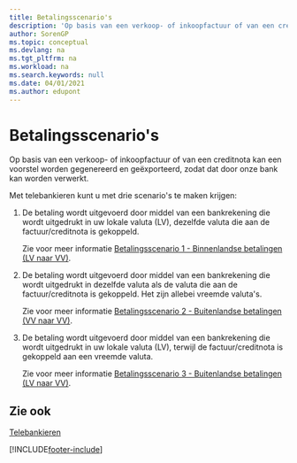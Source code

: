 ```yaml
---
title: Betalingsscenario's
description: 'Op basis van een verkoop- of inkoopfactuur of van een creditnota kan een voorstel worden gegenereerd en geëxporteerd, zodat dat door onze bank kan worden verwerkt.'
author: SorenGP
ms.topic: conceptual
ms.devlang: na
ms.tgt_pltfrm: na
ms.workload: na
ms.search.keywords: null
ms.date: 04/01/2021
ms.author: edupont
---
```

# <a name="payment-scenarios"></a><a name="payment-scenarios"></a><a name="payment-scenarios"></a>Betalingsscenario's
Op basis van een verkoop- of inkoopfactuur of van een creditnota kan een voorstel worden gegenereerd en geëxporteerd, zodat dat door onze bank kan worden verwerkt.  

Met telebankieren kunt u met drie scenario's te maken krijgen:  

1.  De betaling wordt uitgevoerd door middel van een bankrekening die wordt uitgedrukt in uw lokale valuta (LV), dezelfde valuta die aan de factuur/creditnota is gekoppeld.  

    Zie voor meer informatie [Betalingsscenario 1 - Binnenlandse betalingen (LV naar VV)](payment-scenario-1-domestic-payments-lcy-to-lcy-.md).  

2.  De betaling wordt uitgevoerd door middel van een bankrekening die wordt uitgedrukt in dezelfde valuta als de valuta die aan de factuur/creditnota is gekoppeld. Het zijn allebei vreemde valuta's.  

    Zie voor meer informatie [Betalingsscenario 2 - Buitenlandse betalingen (VV naar VV)](payment-scenario-2-foreign-payment-fcy-to-fcy-.md).  

3.  De betaling wordt uitgevoerd door middel van een bankrekening die wordt uitgedrukt in uw lokale valuta (LV), terwijl de factuur/creditnota is gekoppeld aan een vreemde valuta.  

    Zie voor meer informatie [Betalingsscenario 3 - Buitenlandse betalingen (LV naar VV)](payment-scenario-3-foreign-payment-lcy-to-fcy-.md).  

## <a name="see-also"></a><a name="see-also"></a><a name="see-also"></a>Zie ook
[Telebankieren](telebanking.md)


[!INCLUDE[footer-include](../../includes/footer-banner.md)]
